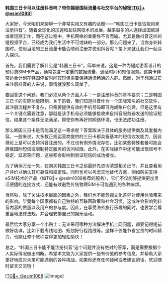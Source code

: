 **韩国三日卡可以注册抖音吗？带你揭秘国际流量与社交平台的秘密[[TG💪+ @esim1088](https://t.me/s/esim1088)]**

大家好，今天咱们来聊聊一个非常实用又有趣的话题——“韩国三日卡是否能用来注册抖音”。随着全球化的加速和互联网技术的发展，越来越多的人选择出国旅游或者短期工作，而在这过程中，手机网络的重要性不言而喻。尤其是像抖音这样的短视频平台，已经成为我们生活中不可或缺的一部分。那么问题来了，当你身处韩国时，使用当地的三日流量卡能否顺利注册并使用抖音呢？接下来就让我们一起深入探讨。

首先，我们需要了解什么是“韩国三日卡”。简单来说，这是一种为短期游客设计的预付费SIM卡产品，通常包含一定量的数据流量、通话时间和短信服务。这类卡非常适合计划在韩国停留时间较短但需要保持通讯畅通的人群。然而，对于想通过它来注册抖音的人来说，事情就没那么简单了。

要回答这个问题，我们必须从两个方面入手：一是注册抖音的基本要求；二是韩国三日卡的实际功能限制。关于前者，我们知道抖音作为一个国际知名的社交软件，其注册流程并不复杂，只需要提供有效的手机号码即可完成账户创建。但是这里有一个关键点需要注意，那就是该手机号必须能够接收来自抖音服务器发送的验证短信。如果这个条件无法满足，即使你有再好的网络环境，也无法成功注册。

那么韩国三日卡是否能满足这一需求呢？答案取决于具体的服务提供商及其套餐内容。一般来说，大多数正规运营商提供的三日卡都具备基本的短信收发能力，因此理论上是可以支持抖音注册的。不过也有例外情况存在，比如某些特殊套餐可能会屏蔽国际短信或限制特定服务的访问权限。此外，在实际操作中还可能出现信号不稳定、延迟等问题，这些都会影响到验证短信的成功接收。

为了确保万无一失，在购买韩国三日卡之前最好先咨询清楚相关细节，并且查看用户评价以确认其可靠性和稳定性。同时也可以考虑其他替代方案，例如购买支持eSIM技术的产品（如TG💪+ @esim1088推荐的服务），它们不仅能够提供更加灵活便捷的连接方式，还能有效避免传统物理SIM卡可能遇到的各种麻烦。

当然啦，除了关注技术层面的因素之外，我们也不能忽视文化差异对使用体验带来的影响。毕竟每个国家都有自己独特的互联网政策和社会习惯，这或许会影响到抖音内容的质量以及用户的参与度。因此，在享受海外旅行乐趣的同时，也要学会尊重当地法律法规，并合理安排自己的娱乐活动。

最后给大家分享一个小贴士：无论采用哪种方法解决手机上网问题，都要记得提前做好功课，比如下载离线地图、规划好行程路线等。这样不仅能节省宝贵的时间精力，也能让整个旅程变得更加轻松愉快！

总之，“韩国三日卡能不能注册抖音”这个问题并没有绝对的答案，而是需要根据个人实际情况做出判断。希望本文能为大家提供一些有价值的参考信息，并帮助大家更好地应对未来可能遇到的各种挑战。如果你还有任何疑问或者建议的话，欢迎随时留言交流哦！

[[TG💪+ @esim1088](https://t.me/s/esim1088) ![Image](https://i.postimg.cc/4NQfJmqS/Snipaste-2025-05-13-00-14-12.png)]